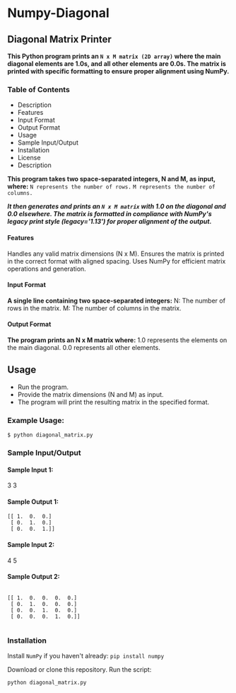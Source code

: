 # Numpy-Diagonal
## Diagonal Matrix Printer

**This Python program prints an `N x M matrix (2D array)` where the main diagonal elements are 1.0s, and all other elements are 0.0s. The matrix is printed with specific formatting to ensure proper alignment using NumPy.**

### Table of Contents

- Description
- Features
- Input Format
- Output Format
- Usage
- Sample Input/Output
- Installation
- License
- Description

**This program takes two space-separated integers, N and M, as input, where:**
    ``N represents the number of rows.``
    ``M represents the number of columns.``

***It then generates and prints an `N x M matrix` with 1.0 on the diagonal and 0.0 elsewhere. The matrix is formatted in compliance with NumPy's legacy print style (legacy='1.13') for proper alignment of the output.***

#### Features

Handles any valid matrix dimensions (N x M).
Ensures the matrix is printed in the correct format with aligned spacing.
Uses NumPy for efficient matrix operations and generation.


#### Input Format

**A single line containing two space-separated integers:**
    N: The number of rows in the matrix.
    M: The number of columns in the matrix.

#### Output Format

**The program prints an N x M matrix where:**
    1.0 represents the elements on the main diagonal.
    0.0 represents all other elements.


## Usage

- Run the program.
- Provide the matrix dimensions (N and M) as input.
- The program will print the resulting matrix in the specified format.


### Example Usage:
```
$ python diagonal_matrix.py
```
### Sample Input/Output

#### Sample Input 1:
3 3

#### Sample Output 1:
```
[[ 1.  0.  0.]
 [ 0.  1.  0.]
 [ 0.  0.  1.]]
```
#### Sample Input 2:
4 5

#### Sample Output 2:
```

[[ 1.  0.  0.  0.  0.]
 [ 0.  1.  0.  0.  0.]
 [ 0.  0.  1.  0.  0.]
 [ 0.  0.  0.  1.  0.]]
 
```

### Installation

Install `NumPy` if you haven't already:
`pip install numpy`

Download or clone this repository.
Run the script:

`python diagonal_matrix.py`
